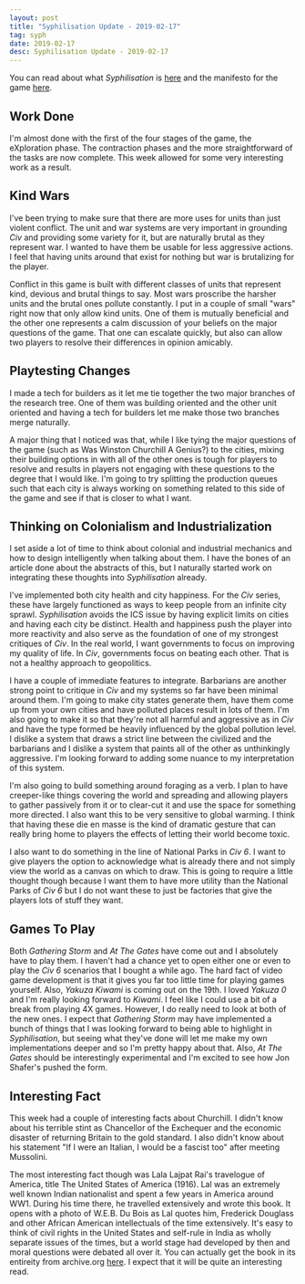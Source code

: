 ```yaml
---
layout: post
title: "Syphilisation Update - 2019-02-17"
tag: syph
date: 2019-02-17
desc: Syphilisation Update - 2019-02-17
---
```



You can read about what *Syphilisation* is [here](/blog/syph/announce) and the manifesto for the game [here](/blog/syph/manifesto).
## Work Done

I'm almost done with the first of the four stages of the game, the eXploration phase. The contraction phases and the more straightforward of the tasks are now complete. This week allowed for some very interesting work as a result.

## Kind Wars

I've been trying to make sure that there are more uses for units than just violent conflict. The unit and war systems are very important in grounding *Civ* and providing some variety for it, but are naturally brutal as they represent war. I wanted to have them be usable for less aggressive actions. I feel that having units around that exist for nothing but war is brutalizing for the player.


Conflict in this game is built with different classes of units that represent kind, devious and brutal things to say. Most wars proscribe the harsher units and the brutal ones pollute constantly. I put in a couple of small "wars" right now that only allow kind units. One of them is mutually beneficial and the other one represents a calm discussion of your beliefs on the major questions of the game. That one can escalate quickly, but also can allow two players to resolve their differences in opinion amicably.

## Playtesting Changes

I made a tech for builders as it let me tie together the two major branches of the research tree. One of them was building oriented and the other unit oriented and having a tech for builders let me make those two branches merge naturally.


A major thing that I noticed was that, while I like tying the major questions of the game (such as Was Winston Churchill A Genius?) to the cities, mixing their building options in with all of the other ones is tough for players to resolve and results in players not engaging with these questions to the degree that I would like. I'm going to try splitting the production queues such that each city is always working on something related to this side of the game and see if that is closer to what I want.

## Thinking on Colonialism and Industrialization

I set aside a lot of time to think about colonial and industrial mechanics and how to design intelligently when talking about them. I have the bones of an article done about the abstracts of this, but I naturally started work on integrating these thoughts into *Syphilisation* already.


I've implemented both city health and city happiness. For the *Civ* series, these have largely functioned as ways to keep people from an infinite city sprawl. *Syphilisation* avoids the ICS issue by having explicit limits on cities and having each city be distinct. Health and happiness push the player into more reactivity and also serve as the foundation of one of my strongest critiques of *Civ*. In the real world, I want governments to focus on improving my quality of life. In *Civ*, governments focus on beating each other. That is not a healthy approach to geopolitics.


I have a couple of immediate features to integrate. Barbarians are another strong point to critique in *Civ* and my systems so far have been minimal around them. I'm going to make city states generate them, have them come up from your own cities and have polluted places result in lots of them. I'm also going to make it so that they're not all harmful and aggressive as in *Civ* and have the type formed be heavily influenced by the global pollution level. I dislike a system that draws a strict line between the civilized and the barbarians and I dislike a system that paints all of the other as unthinkingly aggressive. I'm looking forward to adding some nuance to my interpretation of this system.


I'm also going to build something around foraging as a verb. I plan to have creeper-like things covering the world and spreading and allowing players to gather passively from it or to clear-cut it and use the space for something more directed. I also want this to be very sensitive to global warming. I think that having these die en masse is the kind of dramatic gesture that can really bring home to players the effects of letting their world become toxic.


I also want to do something in the line of National Parks in *Civ 6*. I want to give players the option to acknowledge what is already there and not simply view the world as a canvas on which to draw. This is going to require a little thought though because I want them to have more utility than the National Parks of *Civ 6* but I do not want these to just be factories that give the players lots of stuff they want.

## Games To Play

Both *Gathering Storm* and *At The Gates* have come out and I absolutely have to play them. I haven't had a chance yet to open either one or even to play the *Civ 6* scenarios that I bought a while ago. The hard fact of video game development is that it gives you far too little time for playing games yourself. Also, *Yakuza Kiwami* is coming out on the 19th. I loved *Yakuza 0* and I'm really looking forward to *Kiwami*. I feel like I could use a bit of a break from playing 4X games. However, I do really need to look at both of the new ones. I expect that *Gathering Storm* may have implemented a bunch of things that I was looking forward to being able to highlight in *Syphilisation*, but seeing what they've done will let me make my own implementations deeper and so I'm pretty happy about that. Also, *At The Gates* should be interestingly experimental and I'm excited to see how Jon Shafer's pushed the form.

## Interesting Fact

This week had a couple of interesting facts about Churchill. I didn't know about his terrible stint as Chancellor of the Exchequer and the economic disaster of returning Britain to the gold standard. I also didn't know about his statement "If I were an Italian, I would be a fascist too" after meeting Mussolini.


The most interesting fact though was Lala Lajpat Rai's travelogue of America, title The United States of America (1916). Lal was an extremely well known Indian nationalist and spent a few years in America around WW1. During his time there, he travelled extensively and wrote this book. It opens with a photo of W.E.B. Du Bois as Lal quotes him, Frederick Douglass and other African American intellectuals of the time extensively. It's easy to think of civil rights in the United States and self-rule in India as wholly separate issues of the times, but a world stage had developed by then and moral questions were debated all over it. You can actually get the book in its entireity from archive.org [here](https://archive.org/details/unitedstatesofam00lajp). I expect that it will be quite an interesting read.

